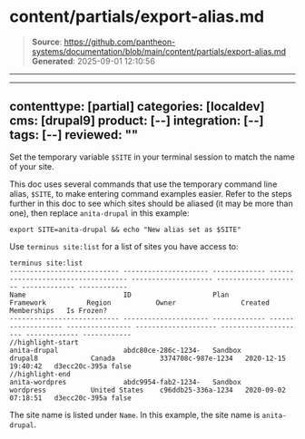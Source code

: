 # content/partials/export-alias.md

> **Source**: https://github.com/pantheon-systems/documentation/blob/main/content/partials/export-alias.md
> **Generated**: 2025-09-01 12:10:56

---

---
contenttype: [partial]
categories: [localdev]
cms: [drupal9]
product: [--]
integration: [--]
tags: [--]
reviewed: ""
---

Set the temporary variable `$SITE` in your terminal session to match the name of your site.

This doc uses several commands that use the temporary command line alias, `$SITE`, to make entering command examples easier. Refer to the steps further in this doc to see which sites should be aliased (it may be more than one), then replace `anita-drupal` in this example:

```bash{promptUser:user}
export SITE=anita-drupal && echo "New alias set as $SITE"
```

<Accordion title="How to Use Terminus to Find the Site Name" id="site-name" icon="info-sign">

Use `terminus site:list` for a list of sites you have access to:

```bash{outputLines:2-8}
terminus site:list
--------------------------- --------------------- ------------- ----------------------------------- -------------------- --------------------- ------------- ------------
Name                        ID                    Plan          Framework          Region           Owner                Created               Memberships   Is Frozen?
--------------------------- --------------------- ------------- ------------------- ---------------- -------------------- --------------------- ------------- ------------
//highlight-start
anita-drupal                abdc80ce-286c-1234-   Sandbox       drupal8             Canada           3374708c-987e-1234   2020-12-15 19:40:42   d3ecc20c-395a false
//highlight-end
anita-wordpres              abdc9954-fab2-1234-   Sandbox       wordpress           United States    c96ddb25-336a-1234   2020-09-02 07:18:51   d3ecc20c-395a false
```

The site name is listed under `Name`. In this example, the site name is `anita-drupal`.

</Accordion>
